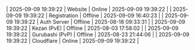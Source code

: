 | 2025-09-09 19:39:22 | Website | Online | 2025-09-09 19:39:22 |
| 2025-09-09 19:39:22 | Registration | Offline | 2025-09-09 16:40:23 |
| 2025-09-09 19:39:22 | Auth Server | Offline | 2025-08-18 09:33:31 |
| 2025-09-09 19:39:22 | Kezan (PvE) | Offline | 2025-08-03 17:58:02 |
| 2025-09-09 19:39:22 | Gurubashi (PvP) | Offline | 2025-08-23 21:44:06 |
| 2025-09-09 19:39:22 | Cloudflare | Online | 2025-09-09 19:39:22 |
